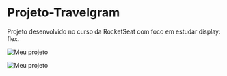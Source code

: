 # Projeto-Travelgram
Projeto desenvolvido no curso da RocketSeat com foco em estudar display: flex.

![Meu projeto](https://drive.google.com/uc?id=1mLYFDi8gDg7PUbjAwjKPzN6jTPgD7-kw)

![Meu projeto](https://drive.google.com/uc?id=1G_V6hG7xWn4LR1YDe5ybg88-5iL-Uyck)
